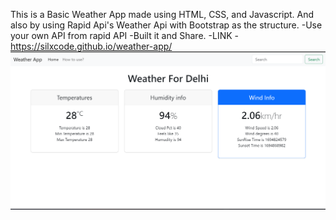 This is a Basic Weather App made using HTML, CSS, and Javascript.
And also by using Rapid Api's Weather Api with Bootstrap as the structure.
-Use your own API from rapid API 
-Built it and Share.
-LINK - https://silxcode.github.io/weather-app/
![Alt text](image.png)
